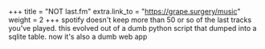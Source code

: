 +++
title = "NOT last.fm"
extra.link_to = "https://grape.surgery/music"
weight = 2
+++
spotify doesn't keep more than 50 or so of the last tracks you've played. this evolved out of
a dumb python script that dumped into a sqlite table. now it's also a dumb web app